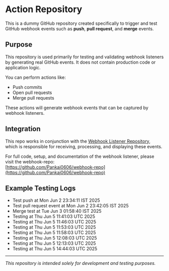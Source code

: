 # Action Repository

This is a dummy GitHub repository created specifically to trigger and test GitHub webhook events such as **push**, **pull request**, and **merge** events.

## Purpose

This repository is used primarily for testing and validating webhook listeners by generating real GitHub events. It does not contain production code or application logic.

You can perform actions like:
- Push commits
- Open pull requests
- Merge pull requests

These actions will generate webhook events that can be captured by webhook listeners.

## Integration

This repo works in conjunction with the [Webhook Listener Repository](https://github.com/Pankaj0606/webhook-repo), which is responsible for receiving, processing, and displaying these events.

For full code, setup, and documentation of the webhook listener, please visit the webhook-repo:  
[https://github.com/Pankaj0606/webhook-repo](https://github.com/Pankaj0606/webhook-repo)

## Example Testing Logs

- Test push at Mon Jun 2 23:34:11 IST 2025  
- Test pull request event at Mon Jun 2 23:42:05 IST 2025  
- Merge test at Tue Jun 3 01:58:40 IST 2025
- Testing at Thu Jun 5 11:41:03 UTC 2025
- Testing at Thu Jun 5 11:46:03 UTC 2025
- Testing at Thu Jun 5 11:53:03 UTC 2025
- Testing at Thu Jun 5 11:58:03 UTC 2025
- Testing at Thu Jun 5 12:08:03 UTC 2025
- Testing at Thu Jun 5 12:13:03 UTC 2025
- Testing at Thu Jun 5 14:44:03 UTC 2025

---

*This repository is intended solely for development and testing purposes.*
